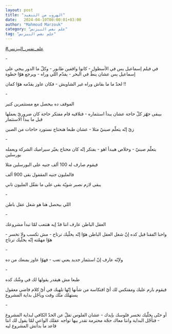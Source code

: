 ```yaml
---
layout: post
title: "الهروب من التنفيذ"
date:   2024-04-10T00:00:01+03:00
author: "Mahmoud Marzouk"
category: "علم نفس البيزنس"
tag: "علم نفس البيزنس"
---
```



[<u>\#علم\_نفس\_البيزنس</u>](https://www.facebook.com/hashtag/%D8%B9%D9%84%D9%85_%D9%86%D9%81%D8%B3_%D8%A7%D9%84%D8%A8%D9%8A%D8%B2%D9%86%D8%B3?__eep__=6&__cft__%5b0%5d=AZUIleaNMtNQflCbGDlbQKYBaR_sdMuvHg0tsq8M7h6aCc64_eEghmn85xt9A4GlFrvolRu9WwK6AbpcyFwrKg4bb9jI-FJurerXrurAQbhwqfSAPDJ2QaQcdCFXcGxB0Xm1BFN2A2CuX3yGYGTKkkrhg0CC0zWwEzQIbRbN2aywaUR9LCvpGn86sN2IUDYzVvc&__tn__=*NK-R)

\-

في فيلم إسماعيل يس في الأسطول - كانوا واقفين طابور - وكلّ
ما الدور ييجي على إسماعيل يس عشان ينطّ في البحر - يقدّم اللي وراه - ويرجع
هوّا خطوة

لحدّ ما ما بقاش وراه غير الشاويش - فكان عاوز يقدّمه هوّا
كمان !!

\-

الموقف ده بيحصل مع مستثمرين كتير

بيبقى جهّز كلّ حاجة عشان يبدأ استثماره - فتلاقيه قام مفتكر
حاجة كان ضروريّ يعملها قبل ما يبدأ الاستثمار

زيّ إنّه يتعلّم صينيّ مثلا - عشان طبعا هنحتاج نستورد حاجات
من الصين

\-

يتعلّم صينيّ - وخلاص هيبدأ اهو - يفتكر إنّه كان محتاج يغيّر
سيراميك الشركة ويعمله بورسلين

فيقوم صارف له 100 ألف جنيه على البورسلين مثلا

فالمليون جنيه المقفول بقى 900 ألف

يبقى لازم نصبر شويّة بقى على ما نقفّل المليون تاني

\-

اللي بيحصل هنا هو شغل عقل باطن

\-

العقل الباطن عارف انتا قدّ إيه هتتعب لمّا تبدأ
مشروعك

واحنا اتّفقنا قبل كده إنّ شغل العقل الباطن هوّا إنّه يخلّيك
ترتاح - مش تكسب ولا تخسر - هوّا مهمّته إنّه يخلّيك ترتاح

\-

ولإنّه عارف إنّ استثمار جديد يعني تعب - فهوّا عاوز يمنعك من
ده

\-

طبعا مش هيقدر يقولها لك في وشّك كده

فيقوم بارم عليك ومفتكس لك أيّ افتكاسة من شأنها إنّها تلهيك
في أيّ كلام فاضي معقول يستهلك منّك وقت ويأجّل بداية المشروع

\-

أو حتّى يخلّيك تخسر فلوسك بإيدك - عشان الفلوس تقلّ عن الحدّ
الكافي لبداية المشروع - فتأجّل البداية وانتا معاك حجّة محترمة تقدر بيها
تواجه عقلك الواعي لمّا يقول لك انتا قاعد ما بدأتش المشروع ليه
